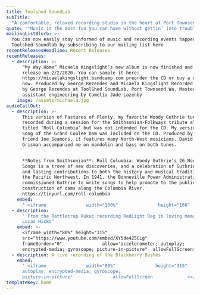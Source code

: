 ```yaml
---
title: Toolshed SoundLab
subTitle:
  "A comfortable, relaxed recording studio in the heart of Port Townsend"
quote: '"Music is the most fun you can have without gettin’ into trouble"'
mailingListBlurb: >-
  You can now easily stay informed of music and recording events happening at
  Toolshed Soundlab by subscribing to our mailing list here
recentReleasesHeadline: Recent Releases
recentReleases:
  - description: >-
      “My Way Home” Micaela Kingslight’s new album is now finished and ready to
      release on 2/2/2020. You can sample it here:
      https://micaelakingslight.bandcamp.com preorder the CD or buy a download
      now. Produced by George Rezendes and Micaela Kingslight Recorded and mixed
      by George Rezendes at ToolShed SoundLab, Port Townsend Wa. Mastering and
      assistant engineering by Camelia Jade Lazenby
    image: /assets/michaela.jpg
audioCallOut:
  - description: >-
      This version of Pastures of Plenty, my favorite Woody Guthrie tune, was
      recorded during a session for the Smithsonian-Folkways tribute album
      titled ‘Roll Columbia’ but was not intended for the CD. My version of The
      Song of the Grand Coulee Dam was included on the CD. Produced by my good
      friend Joe Seamons, it features many North-West musicians. David and Tracy
      Grisman accompanied me on mandolin and bass on both tunes.


      **Notes from Smithsonian**: Roll Columbia: Woody Guthrie’s 26 Northwest
      Songs is a trove of new discoveries, and a celebration of Guthrie’s genius
      and lasting contributions to both the history and musical traditions of
      the Pacific Northwest. In 1941, the Bonneville Power Administration
      commissioned Guthrie to write songs to help promote to the public the
      construction of dams along the Columbia River.
      https://tinyurl.com/roll-columbia
    embed:
      ' <iframe               width="100%"               height="166"               scrolling="no"               frameBorder="no"               src="https://w.soundcloud.com/player/?url=https%3A//api.soundcloud.com/tracks/309920488&amp;color=ff9900&amp;auto_play=false&amp;hide_related=false&amp;show_comments=true&amp;show_user=true&amp;show_reposts=false"></iframe>'
  - description:
      " From the Rattletrap Rukuc recording RedLight Rag in loving memory of Mr.
      Lucas Hicks"
    embed: >-
      <iframe width="80%" height="315"
      src="https://www.youtube.com/embed/XY5de425CLg"              
      frameBorder="0"               allow="accelerometer; autoplay;
      encrypted-media; gyroscope; picture-in-picture"  allowFullScreen></iframe>
  - description: A live recording of the Blackberry Bushes
    embed:
      ' <iframe               width="80%"               height="315"               src="https://www.youtube.com/embed/9VdG1oicOBA"               frameBorder="0"               allow="accelerometer;
      autoplay; encrypted-media; gyroscope;
      picture-in-picture"               allowFullScreen             ></iframe>'
templateKey: home
---
```

